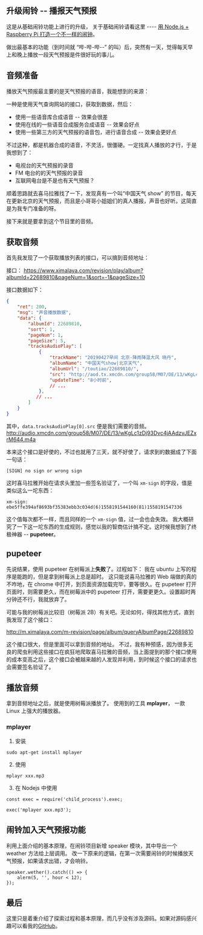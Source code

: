 ## 升级闹铃 -- 播报天气预报

这是从基础闹铃功能上进行的升级， 关于基础闹铃请看这里 ---- [用 Node.js + Raspberry Pi 打造一个不一样的闹钟](https://www.jianshu.com/p/6612a3635139)。

做出最基本的功能（到时间就 “哔-哔-哔--” 的叫）后，突然有一天，觉得每天早上和晚上播放一段天气预报是件很好玩的事儿。

## 音频准备

播放天气预报最主要的是天气预报的语音，我能想到的来源：

一种是使用天气查询网站的接口，获取到数据，然后：

-   使用一些语音库合成语音 -- 效果会很差
-   使用在线的一些语音合成服务合成语音 -- 效果会好点
-   使用一些第三方的天气预报的语音包，进行语音合成 -- 效果会更好点

不过这种，都是机器合成的语音，不灵活，很僵硬。一定找真人播放的才行，于是我想到了：

-   电视台的天气预报的录音
-   FM 电台的的天气预报的录音
-   互联网电台是不是也有天气预报？

顺着思路就去喜马拉雅找了一下，发现真有一个叫“中国天气 show” 的节目，每天在更新北京的天气预报，而且是小哥哥小姐姐们的真人播报，声音也好听。这简直是为我专门准备的呀。

接下来就是要拿到这个节目里的音频。

## 获取音频

首先我发现了一个获取播放列表的接口，可以搞到音频地址：

接口： https://www.ximalaya.com/revision/play/album?albumId=22689810&pageNum=1&sort=-1&pageSize=10

接口数据如下：

```JSON
{
    "ret": 200,
    "msg": "声音播放数据",
    "data": {
        "albumId": 22689810,
        "sort": 1,
        "pageNum": 1,
        "pageSize": 5,
        "tracksAudioPlay": [
            {
                "trackName": "20190427早间 北京-降雨降温大风 晓丹",
                "albumName": "中国天气show|北京天气",
                "albumUrl": "/toutiao/22689810/",
                "src": "http://aod.tx.xmcdn.com/group58/M07/DE/13/wKgLc1zDj93Dvc4jAAdzvJEZxrM644.m4a",
                "updateTime": "8小时前",
                // ...
            },
           // ...
        ]
    }
}
```

其中，`data.tracksAudioPlay[0].src` 便是我们需要的音频。
http://audio.xmcdn.com/group58/M07/DE/13/wKgLc1zDj93Dvc4jAAdzvJEZxrM644.m4a

本来这个接口是好使的，不过也就用了三天，就不好使了，请求到的数据成了下面一句话：

```
[SIGN] no sign or wrong sign
```

这时喜马拉雅开始在请求头里加一些签名验证了，一个叫 `xm-sign` 的字段，值是类似这么一坨东西：

```
xm-sign: ebe5ffe394af8693bf35383ebb3c034d(6)1558191544160(81)1558191547336
```

这个值每次都不一样，而且同样的一个 `xm-sign` 值，过一会也会失效。
我大概研究了一下这一坨东西的生成规则，感觉以我的智商估计搞不定。这时候我想到了终极神器 -- **pupeteer**。

## pupeteer

先说结果，使用 pupeteer 在树莓派上**失败**了。过程如下：
我在 ubuntu 上写的程序是能跑的，但是拿到树莓派上总是超时。
这只能说喜马拉雅的 Web 端做的真的不咋地，在 chrome 中打开，到页面资源加载完毕，要等很久。在 pupeteer 打开页面时，则需要更久，而在树莓派中的 pupeteer 打开，需要更更久。设置超时两分钟还不行，我就放弃了。

可能与我的树莓派比较旧（树莓派 2B）有关吧。无论如何，得找其他方式，直到我发现了这个接口：

http://m.ximalaya.com/m-revision/page/album/queryAlbumPage/22689810

这个接口很大，但是里面可以拿到音频的地址。
不过，我有种预感，因为很多无良的爬虫利用这些接口在疯狂地爬取喜马拉雅的音频，当上面提到的那个接口使用的成本变高之后，这个接口会被越来越的人发现并利用，到时候这个接口的请求也会需要签名验证了。

## 播放音频

拿到音频地址之后，就是使用树莓派播放了。
使用到的工具 **mplayer**， 一款 Linux 上强大的播放器。

### mplayer

1. 安装

```
sudo apt-get install mplayer
```

2. 使用

```
mplayr xxx.mp3
```

3. 在 Nodejs 中使用

```
const exec = require('child_process').exec;

exec('mplayer xxx.mp3');
```

## 闹铃加入天气预报功能

利用上面介绍的基本原理，在闹铃项目新增 speaker 模块，其中导出一个 weather 方法给上层调用。
改一下原来的逻辑，在第一次需要闹铃的时候播放天气预报，如果请求出错，才会响铃。

```
speaker.wether().catch(() => {
    alerm(5, '', hour < 12);
});
```

## 最后

这里只是着重介绍了探索过程和基本原理，而几乎没有涉及源码。如果对源码感兴趣可以看我的[GitHub](https://github.com/XiangnianZhou/rpi-alarm/blob/master/speaker/weather.js)。
